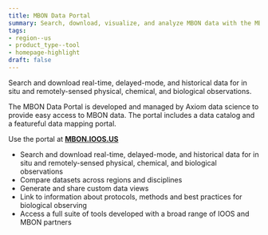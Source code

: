 ```yaml
---
title: MBON Data Portal
summary: Search, download, visualize, and analyze MBON data with the MBON Data Portal.
tags:
- region--us
- product_type--tool
- homepage-highlight
draft: false
---
```


Search and download real-time, delayed-mode, and historical data for in situ and remotely-sensed physical, chemical, and biological observations.

The MBON Data Portal is developed and managed by Axiom data science to provide easy access to MBON data.
The portal includes a data catalog and a featureful data mapping portal.

Use the portal at **[MBON.IOOS.US](https://mbon.ioos.us/)**

* Search and download real-time, delayed-mode, and historical data for in situ and remotely-sensed physical, chemical, and biological observations
* Compare datasets across regions and disciplines
* Generate and share custom data views
* Link to information about protocols, methods and best practices for biological observing
* Access a full suite of tools developed with a broad range of IOOS and MBON partners

